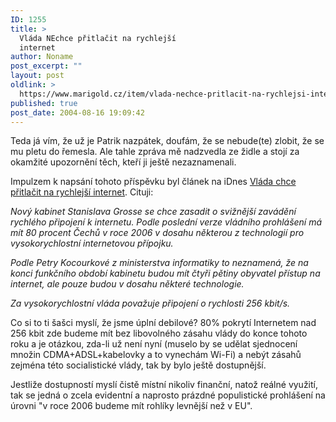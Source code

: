 ```yaml
---
ID: 1255
title: >
  Vláda NEchce přitlačit na rychlejší
  internet
author: Noname
post_excerpt: ""
layout: post
oldlink: >
  https://www.marigold.cz/item/vlada-nechce-pritlacit-na-rychlejsi-internet
published: true
post_date: 2004-08-16 19:09:42
---
```

<p>
Teda já vím, že už je Patrik nazpátek, doufám, že se nebude(te) zlobit, že se mu pletu do řemesla. Ale tahle zpráva mě nadzvedla ze židle a stojí za okamžité upozornění těch, kteří ji ještě nezaznamenali.</p>
<p>
Impulzem k napsání tohoto příspěvku byl článek na iDnes <a href="http://ekonomika.idnes.cz/ekonomika.asp?r=ekonomika&amp;c=A040816_161441_ekonomika_ven">Vláda chce přitlačit na rychlejší internet</a>. Cituji:</p>
<p>
<em>Nový kabinet Stanislava Grosse se chce zasadit o svižnější zavádění rychlého připojení k internetu. Podle poslední verze vládního prohlášení má mít 80 procent Čechů v roce 2006 v dosahu některou z technologií pro vysokorychlostní internetovou přípojku.</em></p>
<p>
<em>Podle Petry Kocourkové z ministerstva informatiky to neznamená, že na konci funkčního období kabinetu budou mít čtyři pětiny obyvatel přístup na internet, ale pouze budou v dosahu některé technologie.</em></p>
<p>
<em>Za vysokorychlostní vláda považuje připojení o rychlosti 256 kbit/s.</em></p>
<p>
Co si to ti šašci myslí, že jsme úplní debilové? 80% pokrytí Internetem nad 256 kbit zde budeme mít bez libovolného zásahu vlády do konce tohoto roku a je otázkou, zda-li už není nyní (muselo by se udělat sjednocení množin CDMA+ADSL+kabelovky a to vynechám Wi-Fi) a nebýt zásahů zejména této socialistické vlády, tak by bylo ještě dostupnější.</p>
<p>
Jestliže dostupností myslí čistě místní nikoliv finanční, natož reálné využití, tak se jedná o zcela evidentní a naprosto prázdné populistické prohlášení na úrovni "v roce 2006 budeme mít rohlíky levnější než v EU".</p>
